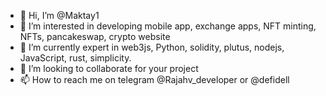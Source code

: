- 👋 Hi, I’m @Maktay1
- 👀 I’m interested in developing mobile app, exchange apps, NFT minting, NFTs, pancakeswap, crypto website 
- 🌱 I’m currently expert in web3js, Python, solidity, plutus, nodejs, JavaScript, rust, simplicity.
- 💞️ I’m looking to collaborate for your project 
- 📫 How to reach me on telegram @Rajahv_developer or @defidell

<!---
Maktay1/Maktay1 is a ✨ special ✨ repository because its `README.md` (this file) appears on your GitHub profile.
You can click the Preview link to take a look at your changes.
--->
